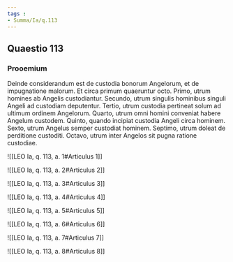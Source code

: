 ```yaml
---
tags : 
- Summa/Ia/q.113
---
```


## Quaestio 113

### Prooemium

Deinde considerandum est de custodia bonorum Angelorum, et de impugnatione malorum. Et circa primum quaeruntur octo. Primo, utrum homines ab Angelis custodiantur. Secundo, utrum singulis hominibus singuli Angeli ad custodiam deputentur. Tertio, utrum custodia pertineat solum ad ultimum ordinem Angelorum. Quarto, utrum omni homini conveniat habere Angelum custodem. Quinto, quando incipiat custodia Angeli circa hominem. Sexto, utrum Angelus semper custodiat hominem. Septimo, utrum doleat de perditione custoditi. Octavo, utrum inter Angelos sit pugna ratione custodiae.

![[LEO Ia, q. 113, a. 1#Articulus 1]]

![[LEO Ia, q. 113, a. 2#Articulus 2]]

![[LEO Ia, q. 113, a. 3#Articulus 3]]

![[LEO Ia, q. 113, a. 4#Articulus 4]]

![[LEO Ia, q. 113, a. 5#Articulus 5]]

![[LEO Ia, q. 113, a. 6#Articulus 6]]

![[LEO Ia, q. 113, a. 7#Articulus 7]]

![[LEO Ia, q. 113, a. 8#Articulus 8]]

